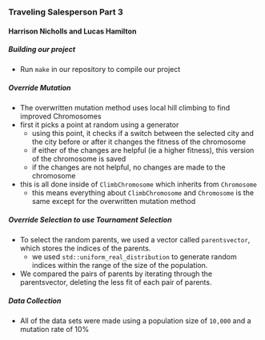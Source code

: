 ### Traveling Salesperson Part 3

#### Harrison Nicholls and Lucas Hamilton

##### Building our project
- Run `make` in our repository to compile our project
##### Override Mutation
- The overwritten mutation method uses local hill climbing to find improved Chromosomes
- first it picks a point at random using a generator
  - using this point, it checks if a switch between the selected city and the city before or after it changes the fitness of the chromosome
  - if either of the changes are helpful (ie a higher fitness), this version of the chromosome is saved
  - if the changes are not helpful, no changes are made to the chromosome
- this is all done inside of `ClimbChromosome` which inherits from `Chromosome`
  - this means everything about `ClimbChromosome` and `Chromosome` is the same except for the overwritten mutation method


##### Override Selection to use Tournament Selection
- To select the random parents, we used a vector called `parentsvector`, which stores the indices of the parents.
  - we used `std::uniform_real_distribution` to generate random indices within the range of the size of the population.
- We compared the pairs of parents by iterating through the parentsvector, deleting the less fit of each pair of parents.


##### Data Collection
- All of the data sets were made using a population size of `10,000` and a mutation rate of 10%

